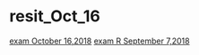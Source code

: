 # resit_Oct_16
[exam October 16,2018](https://github.com/Wuluyao/Resit_Oct_16/blob/master/exam_Oct_16_2018.ipynb)
[exam R September 7,2018](https://github.com/Wuluyao/Resit_Oct_16/blob/master/resit_1_student.ipynb)
